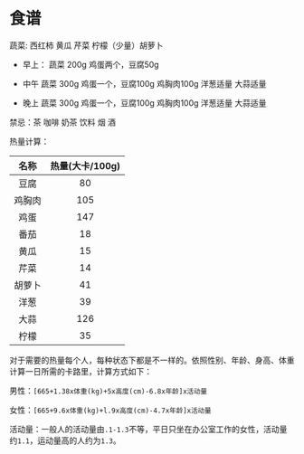 # 食谱

蔬菜: 西红柿 黄瓜 芹菜 柠檬（少量）胡萝卜 


- 早上： 蔬菜 200g 鸡蛋两个，豆腐50g

- 中午 蔬菜 300g 鸡蛋一个，豆腐100g 鸡胸肉100g 洋葱适量 大蒜适量

- 晚上 蔬菜 300g 鸡蛋一个，豆腐100g 鸡胸肉100g 洋葱适量 大蒜适量

禁忌：茶 咖啡 奶茶 饮料 烟 酒

热量计算：

|名称|热量(大卡/100g)|
|:---:|:---:|
|豆腐| 80|
|鸡胸肉| 105|
|鸡蛋| 147|
|番茄| 18|
|黄瓜 |15|
|芹菜| 14|
|胡萝卜 |41|
|洋葱| 39|
|大蒜| 126|
|柠檬| 35|

对于需要的热量每个人，每种状态下都是不一样的。依照性别、年龄、身高、体重计算一日所需的卡路里，计算方式如下：

男性：`[665+1.38x体重(kg)+5x高度(cm)-6.8x年龄]x活动量`

女性：`[665+9.6x体重(kg)+l.9x高度(cm)-4.7x年龄]x活动量`

活动量：一般人的活动量由`.1-1.3`不等，平日只坐在办公室工作的女性，活动量约`1.1`，运动量高的人约为`1.3`。
